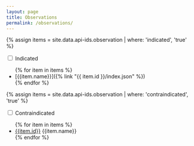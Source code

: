 ```yaml
---
layout: page
title: Observations
permalink: /observations/
---
```


{% assign items = site.data.api-ids.observation | where: 'indicated', 'true' %}
<div class="collapsable">
    <input id="collapsible" class="toggle" type="checkbox">
    <label for="collapsible" class="lbl-toggle">Indicated</label>
    <div class="collapsable-content">
        <ul class="col2">
            {% for item in items %}
            <li>[{{item.name}}]({% link "{{ item.id }}/index.json" %})</li>
            {% endfor %}
        </ul>   
    </div>
</div>

{% assign items = site.data.api-ids.observation | where: 'contraindicated', 'true' %}
<div class="collapsable">        
    <input id="collapsible2" class="toggle" type="checkbox">
    <label for="collapsible2" class="lbl-toggle">Contraindicated</label>
    <div class="collapsable-content">
        <ul class="col2">
            {% for item in items %}
            <li><a href="{{ item.id }}/">{{item.id}}</a>
                {{item.name}}</li>
            {% endfor %}
        </ul>
    </div>
</div>